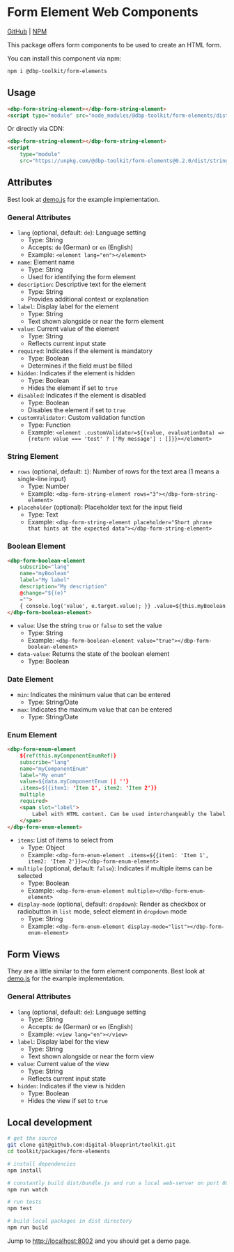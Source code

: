 # Form Element Web Components

[GitHub](https://github.com/digital-blueprint/toolkit/tree/main/packages/form-elements) |
[NPM](https://www.npmjs.com/package/@dbp-toolkit/form-elements)

This package offers form components to be used to create an HTML form.

You can install this component via npm:

```bash
npm i @dbp-toolkit/form-elements
```

## Usage

```html
<dbp-form-string-element></dbp-form-string-element>
<script type="module" src="node_modules/@dbp-toolkit/form-elements/dist/string.js"></script>
```

Or directly via CDN:

```html
<dbp-form-string-element></dbp-form-string-element>
<script
    type="module"
    src="https://unpkg.com/@dbp-toolkit/form-elements@0.2.0/dist/string.js"></script>
```

## Attributes

Best look at [demo.js](./src/demo.js) for the example implementation.

### General Attributes

- `lang` (optional, default: `de`): Language setting
    - Type: String
    - Accepts: `de` (German) or `en` (English)
    - Example: `<element lang="en"></element>`
- `name`: Element name
    - Type: String
    - Used for identifying the form element
- `description`: Descriptive text for the element
    - Type: String
    - Provides additional context or explanation
- `label`: Display label for the element
    - Type: String
    - Text shown alongside or near the form element
- `value`: Current value of the element
    - Type: String
    - Reflects current input state
- `required`: Indicates if the element is mandatory
    - Type: Boolean
    - Determines if the field must be filled
- `hidden`: Indicates if the element is hidden
    - Type: Boolean
    - Hides the element if set to `true`
- `disabled`: Indicates if the element is disabled
    - Type: Boolean
    - Disables the element if set to `true`
- `customValidator`: Custom validation function
    - Type: Function
    - Example: `<element .customValidator=${(value, evaluationData) => {return value === 'test' ? ['My message'] : []}}></element>`

### String Element

- `rows` (optional, default: `1`): Number of rows for the text area (1 means a single-line input)
    - Type: Number
    - Example: `<dbp-form-string-element rows="3"></dbp-form-string-element>`
- `placeholder` (optional): Placeholder text for the input field
    - Type: Text
    - Example: `<dbp-form-string-element placeholder="Short phrase that hints at the expected data"></dbp-form-string-element>`

### Boolean Element

```html
<dbp-form-boolean-element
    subscribe="lang"
    name="myBoolean"
    label="My label"
    description="My description"
    @change="${(e)"
    ="">
    { console.log('value', e.target.value); }} .value=${this.myBoolean ? 'true' : 'false'}>
</dbp-form-boolean-element>
```

- `value`: Use the string `true` or `false` to set the value
    - Type: String
    - Example: `<dbp-form-boolean-element value="true"></dbp-form-boolean-element>`
- `data-value`: Returns the state of the boolean element
    - Type: Boolean

### Date Element

- `min`: Indicates the minimum value that can be entered
    - Type: String/Date
- `max`: Indicates the maximum value that can be entered
    - Type: String/Date

### Enum Element

```html
<dbp-form-enum-element
    ${ref(this.myComponentEnumRef)}
    subscribe="lang"
    name="myComponentEnum"
    label="My enum"
    value=${data.myComponentEnum || ''}
    .items=${{item1: 'Item 1', item2: 'Item 2'}}
    multiple
    required>
    <span slot="label">
        Label with HTML content. Can be used interchangeably the label property.
    </span>
</dbp-form-enum-element>
```

- `items`: List of items to select from
    - Type: Object
    - Example: `<dbp-form-enum-element .items=${{item1: 'Item 1', item2: 'Item 2'}}></dbp-form-enum-element>`
- `multiple` (optional, default: `false`): Indicates if multiple items can be selected
    - Type: Boolean
    - Example: `<dbp-form-enum-element multiple></dbp-form-enum-element>`
- `display-mode` (optional, default: `dropdown`): Render as checkbox or radiobutton in `list` mode, select element in `dropdown` mode
    - Type: String
    - Example: `<dbp-form-enum-element display-mode="list"></dbp-form-enum-element>`

## Form Views

They are a little similar to the form element components.
Best look at [demo.js](./src/demo.js) for the example implementation.

### General Attributes

- `lang` (optional, default: `de`): Language setting
    - Type: String
    - Accepts: `de` (German) or `en` (English)
    - Example: `<view lang="en"></view>`
- `label`: Display label for the view
    - Type: String
    - Text shown alongside or near the form view
- `value`: Current value of the view
    - Type: String
    - Reflects current input state
- `hidden`: Indicates if the view is hidden
    - Type: Boolean
    - Hides the view if set to `true`

## Local development

```bash
# get the source
git clone git@github.com:digital-blueprint/toolkit.git
cd toolkit/packages/form-elements

# install dependencies
npm install

# constantly build dist/bundle.js and run a local web-server on port 8002
npm run watch

# run tests
npm test

# build local packages in dist directory
npm run build
```

Jump to <http://localhost:8002> and you should get a demo page.
